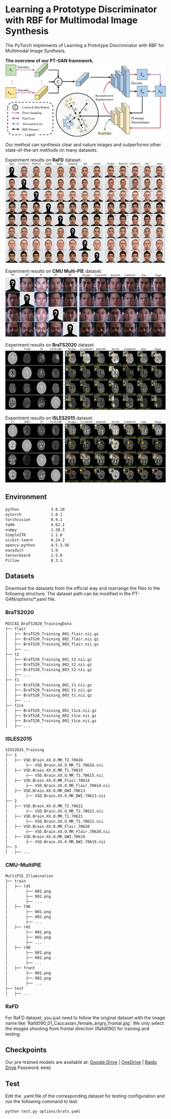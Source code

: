 # Learning a Prototype Discriminator with RBF for Multimodal Image Synthesis

The PyTorch implements of Learning a Prototype Discriminator with RBF for Multimodal Image Synthesis.

**The overview of our PT-GAN framework.**
<img src="images/framework.jpg"/>


Our method can synthesis clear and nature images and outperforms other state-of-the-art methods on many datasets.

Experiment results on **RaFD** dataset.
<img src="images/comparison_RaFD.jpg"/>

Experiment results on **CMU Multi-PIE** dataset.
<img src="images/comparison_multipie.jpg"/>

Experiment results on **BraTS2020** dataset.
<img src="images/comparison_brats.jpg"/>

Experiment results on **ISLES2015** dataset.
<img src="images/comparison_isles.jpg"/>

## Environment
```
python              3.8.10
pytorch             1.8.1
torchvision         0.9.1
tqdm                4.62.1
numpy               1.20.3
SimpleITK           2.1.0
scikit-learn        0.24.2
opencv-python       4.5.3.56
easydict            1.9
tensorboard         2.5.0
Pillow              8.3.1
```
## Datasets
Download the datasets from the official way and rearrange the files to the following structure.
The dataset path can be modified in the PT-GAN/options/\*.yaml file.
### BraTS2020
```
MICCAI_BraTS2020_TrainingData
├── flair
│   ├── BraTS20_Training_001_flair.nii.gz
│   ├── BraTS20_Training_002_flair.nii.gz
│   ├── BraTS20_Training_003_flair.nii.gz
│   ├── ...
├── t2
│   ├── BraTS20_Training_001_t2.nii.gz
│   ├── BraTS20_Training_002_t2.nii.gz
│   ├── BraTS20_Training_003_t2.nii.gz
│   ├── ...
├── t1
│   ├── BraTS20_Training_001_t1.nii.gz
│   ├── BraTS20_Training_002_t1.nii.gz
│   ├── BraTS20_Training_003_t1.nii.gz
│   ├── ...
├── t1ce
│   ├── BraTS20_Training_001_t1ce.nii.gz
│   ├── BraTS20_Training_002_t1ce.nii.gz
│   ├── BraTS20_Training_003_t1ce.nii.gz
│   ├── ...
```
### ISLES2015
```
SISS2015_Training
├── 1
│   ├── VSD.Brain.XX.O.MR_T2.70616
│        ├── VSD.Brain.XX.O.MR_T2.70616.nii
│   ├── VSD.Brain.XX.O.MR_T1.70615
│        ├── VSD.Brain.XX.O.MR_T1.70615.nii
│   ├── VSD.Brain.XX.O.MR_Flair.70614
│        ├── VSD.Brain.XX.O.MR_Flair.70614.nii
│   ├── VSD.Brain.XX.O.MR_DWI.70613
│        ├── VSD.Brain.XX.O.MR_DWI.70613.nii
├── 2
│   ├── VSD.Brain.XX.O.MR_T2.70622
│        ├── VSD.Brain.XX.O.MR_T2.70622.nii
│   ├── VSD.Brain.XX.O.MR_T1.70621
│        ├── VSD.Brain.XX.O.MR_T1.70621.nii
│   ├── VSD.Brain.XX.O.MR_Flair.70620
│        ├── VSD.Brain.XX.O.MR_Flair.70620.nii
│   ├── VSD.Brain.XX.O.MR_DWI.70619
│        ├── VSD.Brain.XX.O.MR_DWI.70619.nii
├── 3
│   ├── ...
```

### CMU-MultiPIE
```
MultiPIE_Illumination
├── train
│   ├── l45
│        ├── 001.png
│        ├── 002.png
│        ├── ...
│   ├── l90
│        ├── 001.png
│        ├── 002.png
│        ├── ...
│   ├── r45
│        ├── 001.png
│        ├── 002.png
│        ├── ...
│   ├── r90
│        ├── 001.png
│        ├── 002.png
│        ├── ...
│   ├── front
│        ├── 001.png
│        ├── 002.png
│        ├── ...
├── test
│   ├── ...
```

### RaFD
For RaFD dataset, you just need to follow the original dataset with the image name like 'Rafd090_01_Caucasian_female_angry_frontal.jpg'. We only select the images shooting from frontal direction (Rafd090) for training and testing.

## Checkpoints
Our pre-trained models are available at: [Google Drive](https://drive.google.com/file/d/1zgOR8KUYAHlb7HOBOugC_FpDn6EnJjIZ/view?usp=sharing) | [OneDrive](https://1drv.ms/u/s!AsJlLKv0WJvdlG7o028l4l-UR3C3?e=A3e5Dl) | [Baidu Drive](https://pan.baidu.com/s/1tuajwtjg1k5mwZiWLzt12g) Password: eewj

## Test
Edit the .yaml file of the corresponding dataset for testing configuration and run the following command to test.
```
python test.py options/brats.yaml
```
